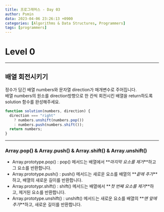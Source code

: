 ```yaml
---
title: 프로그래머스 - Day 03
author: Psmin
data: 2023-04-06 23:26:13 +0900
categories: [Algorithms & Data Structures, Programmers]
tags: [programmers]
---
```


# Level 0

---

## 배열 회전시키기

정수가 담긴 배열 numbers와 문자열 direction가 매개변수로 주어집니다.  
배열 numbers의 원소를 direction방향으로 한 칸씩 회전시킨 배열을 return하도록 solution 함수를 완성해주세요.

```js
function solution(numbers, direction) {
  direction === "right"
    ? numbers.unshift(numbers.pop())
    : numbers.push(numbers.shift());
  return numbers;
}
```

---

### Array.pop() & Array.push() & Array.shift() & Array.unshift()

- Array.prototype.pop() : pop() 메서드는 배열에서 **_마지막 요소를 제거_**하고 그 요소를 반환합니다.
- Array.prototype.push() : push() 메서드는 새로운 요소를 배열의 **_끝에 추가_**하고, 배열의 새로운 길이를 반환합니다.
- Array.prototypr.shift() : shift() 메서드는 배열에서 **_첫 번째 요소를 제거_**하고, 제거된 요소를 반환합니다.
- Array.prototype.unshift() : unshift() 메서드는 새로운 요소를 배열의 **_맨 앞에 추가_**하고, 새로운 길이를 반환합니다.
